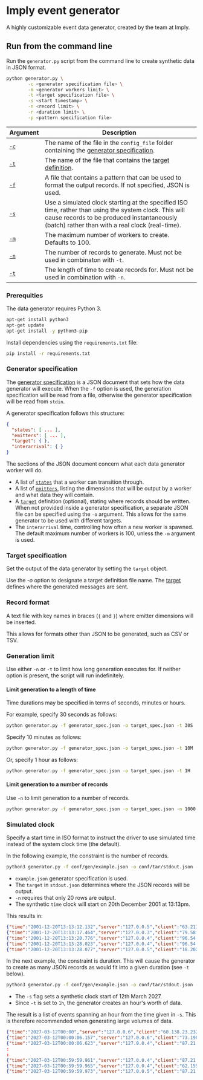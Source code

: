 # Imply event generator

A highly customizable event data generator, created by the team at Imply.

## Run from the command line

Run the `generator.py` script from the command line to create synthetic data in JSON format.

```bash
python generator.py \
        -c <generator specification file> \
        -m <generator workers limit> \
        -t <target specification file> \
        -s <start timestamp> \
        -n <record limit> \
        -r <duration limit> \
        -p <pattern specification file>
```

| Argument | Description |
|---|---|
| [`-c`](#generator-specification) | The name of the file in the `config_file` folder containing the [generator specification](#generator-specification).|
| [`-t`](#target-specification) | The name of the file that contains the [target definition](#target.md). |
| [`-f`](#record-format) | A file that contains a pattern that can be used to format the output records. If not specified, JSON is used. |
| [`-s`](#simulated-clock) | Use a simulated clock starting at the specified ISO time, rather than using the system clock. This will cause records to be produced instantaneously (batch) rather than with a real clock (real-time). |
| [`-m`](#generator-specification) | The maximum number of workers to create. Defaults to 100. |
| [`-n`](#generation-limit) | The number of records to generate. Must not be used in combinaton with `-t`. |
| [`-t`](#generation-limit) | The length of time to create records for. Must not be used in combination with `-n`. |

### Prerequities

The data generator requires Python 3.

```bash
apt-get install python3
apt-get update
apt-get install -y python3-pip
```

Install dependencies using the `requirements.txt` file:

```bash
pip install -r requirements.txt
```

### Generator specification

The [generator specification](docs/genspec.md) is a JSON document that sets how the data generator will execute. When the `-f` option is used, the generation specification will be read from a file, otherwise the generator specification will be read from `stdin`.

A generator specification follows this structure:

```json
{
  "states": [ ... ],
  "emitters": [ ... ],
  "target": { },
  "interarrival": { }
}
```

The sections of the JSON document concern what each data generator worker will do.

* A list of [`states`](docs/genspec-states.md) that a worker can transition through.
* A list of [`emitters`](docs/genspec-emitters.md), listing the dimensions that will be output by a worker and what data they will contain.
* A [`target`](docs/tarspec.md) definition (optional), stating where records should be written. When not provided inside a generator specification, a separate JSON file can be specified using the `-o` argument. This allows for the same generator to be used with different targets.
* The `interarrival` time, controlling how often a new worker is spawned. The default maximum number of workers is 100, unless the `-m` argument is used.

### Target specification

Set the output of the data generator by setting the `target` object.

Use the _-o_ option to designate a target definition file name. The [target](docs/target.md) defines where the generated messages are sent.

### Record format

A text file with key names in braces (`{` and `}`) where emitter dimensions will be inserted.

This allows for formats other than JSON to be generated, such as CSV or TSV.

### Generation limit

Use either `-n` or `-t` to limit how long generation executes for. If neither option is present, the script will run indefinitely.

#### Limit generation to a length of time

Time durations may be specified in terms of seconds, minutes or hours.

For example, specify 30 seconds as follows:

```bash
python generator.py -f generator_spec.json -o target_spec.json -t 30S
```

Specify 10 minutes as follows:

```bash
python generator.py -f generator_spec.json -o target_spec.json -t 10M
```

Or, specify 1 hour as follows:

```bash
python generator.py -f generator_spec.json -o target_spec.json -t 1H
```

#### Limit generation to a number of records

Use `-n` to limit generation to a number of records.

```bash
python generator.py -f generator_spec.json -o target_spec.json -n 1000
```

### Simulated clock

Specify a start time in ISO format to instruct the driver to use simulated time instead of the system clock time (the default).

In the following example, the constraint is the number of records.

```bash
python3 generator.py -f conf/gen/example.json -o conf/tar/stdout.json -n 20 -s "2001-12-20T13:13"
```

* `example.json` generator specification is used.
* The `target` in `stdout.json` determines where the JSON records will be output.
* `-n` requires that only 20 rows are output.
* The synthetic `time` clock will start on 20th December 2001 at 13:13pm.

This results in:

```json
{"time":"2001-12-20T13:13:12.132","server":"127.0.0.5","client":"63.211.68.115","endpoint":"GET /api/users/73/contributions","response_time_ms":326}
{"time":"2001-12-20T13:13:17.464","server":"127.0.0.3","client":"79.58.216.203","endpoint":"GET /api/search?q=quantum-mechanics","response_time_ms":262}
{"time":"2001-12-20T13:13:20.776","server":"127.0.0.4","client":"96.54.85.35","endpoint":"GET /api/categories","response_time_ms":75}
{"time":"2001-12-20T13:13:28.023","server":"127.0.0.4","client":"96.54.85.35","endpoint":"GET /api/articles/56/contributors","response_time_ms":41}
{"time":"2001-12-20T13:13:28.077","server":"127.0.0.5","client":"18.202.244.47","endpoint":"POST /api/feedback","response_time_ms":179194}
```

In the next example, the constraint is duration. This will cause the generator to create as many JSON records as would fit into a given duration (see `-t` below).

```bash
python3 generator.py -f conf/gen/example.json -o conf/tar/stdout.json -t 1h -s "2027-03-12"
```

* The `-s` flag sets a synthetic clock start of 12th March 2027.
* Since `-t` is set to `1h`, the generator creates an hour's worth of data.

The result is a list of events spanning an hour from the time given in `-s`. This is therefore recommended when generating large volumes of data.

```json
{"time":"2027-03-12T00:00","server":"127.0.0.6","client":"60.138.23.232","endpoint":"GET /api/articles/102/history","response_time_ms":405}
{"time":"2027-03-12T00:00:06.157","server":"127.0.0.6","client":"73.198.96.12","endpoint":"GET /api/articles","response_time_ms":210}
{"time":"2027-03-12T00:00:06.623","server":"127.0.0.4","client":"87.21.26.43","endpoint":"GET /api/articles/42","response_time_ms":445}
:
:
{"time":"2027-03-12T00:59:59.961","server":"127.0.0.4","client":"87.21.26.43","endpoint":"GET /api/users/73/contributions","response_time_ms":489}
{"time":"2027-03-12T00:59:59.965","server":"127.0.0.4","client":"62.155.215.104","endpoint":"POST /api/users/login","response_time_ms":97521}
{"time":"2027-03-12T00:59:59.973","server":"127.0.0.5","client":"87.21.26.43","endpoint":"GET /api/articles/56/contributors","response_time_ms":118}
```
